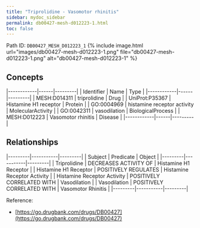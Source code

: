 ```yaml
---
title: "Triprolidine - Vasomotor rhinitis"
sidebar: mydoc_sidebar
permalink: db00427-mesh-d012223-1.html
toc: false 
---
```



Path ID: `DB00427_MESH_D012223_1`
{% include image.html url="images/db00427-mesh-d012223-1.png" file="db00427-mesh-d012223-1.png" alt="db00427-mesh-d012223-1" %}

## Concepts

|------------|------|---------|
| Identifier | Name | Type    |
|------------|------|---------|
| MESH:D014311 | triprolidine | Drug |
| UniProt:P35367 | Histamine H1 receptor | Protein |
| GO:0004969 | histamine receptor activity | MolecularActivity |
| GO:0042311 | vasodilation | BiologicalProcess |
| MESH:D012223 | Vasomotor rhinitis | Disease |
|------------|------|---------|

## Relationships

|---------|-----------|---------|
| Subject | Predicate | Object  |
|---------|-----------|---------|
| Triprolidine | DECREASES ACTIVITY OF | Histamine H1 Receptor |
| Histamine H1 Receptor | POSITIVELY REGULATES | Histamine Receptor Activity |
| Histamine Receptor Activity | POSITIVELY CORRELATED WITH | Vasodilation |
| Vasodilation | POSITIVELY CORRELATED WITH | Vasomotor Rhinitis |
|---------|-----------|---------|

Reference: 
  - [https://go.drugbank.com/drugs/DB00427](https://go.drugbank.com/drugs/DB00427)
